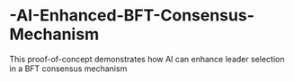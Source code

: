 # -AI-Enhanced-BFT-Consensus-Mechanism
This proof-of-concept demonstrates how AI can enhance leader selection in a BFT consensus mechanism
